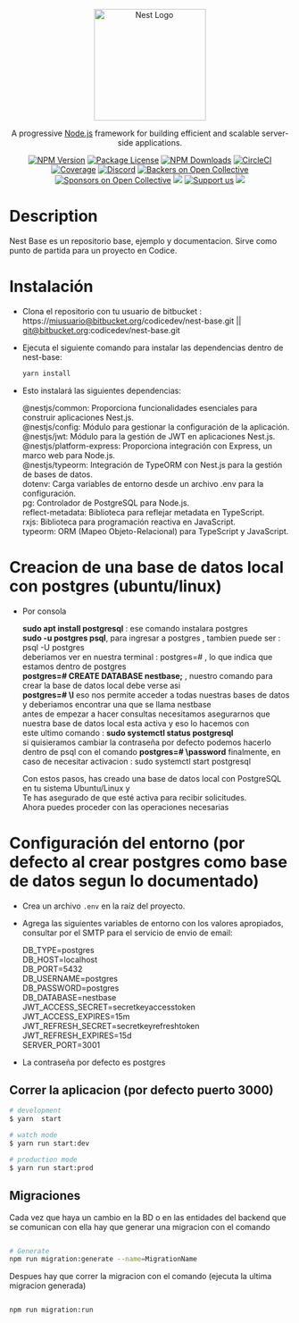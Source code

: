 <p align="center">
  <a href="http://nestjs.com/" target="blank"><img src="https://nestjs.com/img/logo-small.svg" width="200" alt="Nest Logo" /></a>
</p>

[circleci-image]: https://img.shields.io/circleci/build/github/nestjs/nest/master?token=abc123def456
[circleci-url]: https://circleci.com/gh/nestjs/nest

  <p align="center">A progressive <a href="http://nodejs.org" target="_blank">Node.js</a> framework for building efficient and scalable server-side applications.</p>
    <p align="center">
<a href="https://www.npmjs.com/~nestjscore" target="_blank"><img src="https://img.shields.io/npm/v/@nestjs/core.svg" alt="NPM Version" /></a>
<a href="https://www.npmjs.com/~nestjscore" target="_blank"><img src="https://img.shields.io/npm/l/@nestjs/core.svg" alt="Package License" /></a>
<a href="https://www.npmjs.com/~nestjscore" target="_blank"><img src="https://img.shields.io/npm/dm/@nestjs/common.svg" alt="NPM Downloads" /></a>
<a href="https://circleci.com/gh/nestjs/nest" target="_blank"><img src="https://img.shields.io/circleci/build/github/nestjs/nest/master" alt="CircleCI" /></a>
<a href="https://coveralls.io/github/nestjs/nest?branch=master" target="_blank"><img src="https://coveralls.io/repos/github/nestjs/nest/badge.svg?branch=master#9" alt="Coverage" /></a>
<a href="https://discord.gg/G7Qnnhy" target="_blank"><img src="https://img.shields.io/badge/discord-online-brightgreen.svg" alt="Discord"/></a>
<a href="https://opencollective.com/nest#backer" target="_blank"><img src="https://opencollective.com/nest/backers/badge.svg" alt="Backers on Open Collective" /></a>
<a href="https://opencollective.com/nest#sponsor" target="_blank"><img src="https://opencollective.com/nest/sponsors/badge.svg" alt="Sponsors on Open Collective" /></a>
  <a href="https://paypal.me/kamilmysliwiec" target="_blank"><img src="https://img.shields.io/badge/Donate-PayPal-ff3f59.svg"/></a>
    <a href="https://opencollective.com/nest#sponsor"  target="_blank"><img src="https://img.shields.io/badge/Support%20us-Open%20Collective-41B883.svg" alt="Support us"></a>
  <a href="https://twitter.com/nestframework" target="_blank"><img src="https://img.shields.io/twitter/follow/nestframework.svg?style=social&label=Follow"></a>
</p>
  <!--[![Backers on Open Collective](https://opencollective.com/nest/backers/badge.svg)](https://opencollective.com/nest#backer)
  [![Sponsors on Open Collective](https://opencollective.com/nest/sponsors/badge.svg)](https://opencollective.com/nest#sponsor)-->

# Description

Nest Base es un repositorio base, ejemplo y documentacion. Sirve como punto de partida para un proyecto en Codice.

# Instalación

- Clona el repositorio con tu usuario de bitbucket : https://miusuario@bitbucket.org/codicedev/nest-base.git || git@bitbucket.org:codicedev/nest-base.git
- Ejecuta el siguiente comando para instalar las dependencias dentro de nest-base:

  ```bash
  yarn install
  ```

- Esto instalará las siguientes dependencias:

  @nestjs/common: Proporciona funcionalidades esenciales para construir aplicaciones Nest.js.<br/>
  @nestjs/config: Módulo para gestionar la configuración de la aplicación.<br/>
  @nestjs/jwt: Módulo para la gestión de JWT en aplicaciones Nest.js.<br/>
  @nestjs/platform-express: Proporciona integración con Express, un marco web para Node.js.<br/>
  @nestjs/typeorm: Integración de TypeORM con Nest.js para la gestión de bases de datos.<br/>
  dotenv: Carga variables de entorno desde un archivo .env para la configuración.<br/>
  pg: Controlador de PostgreSQL para Node.js.<br/>
  reflect-metadata: Biblioteca para reflejar metadata en TypeScript.<br/>
  rxjs: Biblioteca para programación reactiva en JavaScript.<br/>
  typeorm: ORM (Mapeo Objeto-Relacional) para TypeScript y JavaScript.<br/>

# Creacion de una base de datos local con postgres (ubuntu/linux)

- Por consola

  **sudo apt install postgresql** : ese comando instalara postgres <br/>
  **sudo -u postgres psql**, para ingresar a postgres , tambien puede ser : psql -U postgres<br/>
  deberiamos ver en nuestra terminal : postgres=# , lo que indica que estamos dentro de postgres<br/>
  **postgres=# CREATE DATABASE nestbase;** , nuestro comando para crear la base de datos local debe verse asi<br/>
  **postgres=# \l** eso nos permite acceder a todas nuestras bases de datos y deberiamos encontrar una que se llama nestbase<br/>
  antes de empezar a hacer consultas necesitamos asegurarnos que nuestra base de datos local esta activa y eso lo hacemos con <br/>
  este ultimo comando : **sudo systemctl status postgresql**<br/>
  si quisieramos cambiar la contraseña por defecto podemos hacerlo dentro de psql con el comando **postgres=# \password**
  finalmente, en caso de necesitar activacion : sudo systemctl start postgresql<br/>

  Con estos pasos, has creado una base de datos local con PostgreSQL en tu sistema Ubuntu/Linux y <br/>
  Te has asegurado de que esté activa para recibir solicitudes. <br/>
  Ahora puedes proceder con las operaciones necesarias<br/>

# Configuración del entorno (por defecto al crear postgres como base de datos segun lo documentado)

- Crea un archivo `.env` en la raíz del proyecto.
- Agrega las siguientes variables de entorno con los valores apropiados, consultar por el SMTP para el servicio de envio de email:

  DB_TYPE=postgres</br>
  DB_HOST=localhost</br>
  DB_PORT=5432</br>
  DB_USERNAME=postgres</br>
  DB_PASSWORD=postgres</br>
  DB_DATABASE=nestbase</br>
  JWT_ACCESS_SECRET=secretkeyaccesstoken</br>
  JWT_ACCESS_EXPIRES=15m</br>
  JWT_REFRESH_SECRET=secretkeyrefreshtoken</br>
  JWT_REFRESH_EXPIRES=15d</br>
  SERVER_PORT=3001</br>

- La contraseña por defecto es postgres

## Correr la aplicacion (por defecto puerto 3000)

```bash
# development
$ yarn  start

# watch mode
$ yarn run start:dev

# production mode
$ yarn run start:prod
```

## Migraciones

Cada vez que haya un cambio en la BD o en las entidades del backend que se comunican con ella hay que generar una migracion con el comando

```bash

# Generate
npm run migration:generate --name=MigrationName
```

Despues hay que correr la migracion con el comando (ejecuta la ultima migracion generada)

```bash

npm run migration:run

```

```


```
